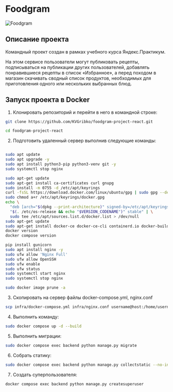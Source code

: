 Foodgram
=====
![Foodgram](https://github.com/KVGribko/foodgram-project-react/actions/workflows/main.yml/badge.svg)

Описание проекта
----------
Командный проект создан в рамках учебного курса Яндекс.Практикум.

На этом сервисе пользователи могут публиковать рецепты, подписываться на публикации других пользователей, добавлять понравившиеся рецепты в список «Избранное», а перед походом в магазин скачивать сводный список продуктов, необходимых для приготовления одного или нескольких выбранных блюд.


Запуск проекта в Docker
----------

1. Клонировать репозиторий и перейти в него в командной строке:
```bash
git clone https://github.com/KVGribko/foodgram-project-react.git

cd foodgram-project-react
```
2. Подготовить удаленный сервер выполнив следующие команды:
```bash

sudo apt update
sudo apt upgrade -y
sudo apt install python3-pip python3-venv git -y
sudo systemctl stop nginx

sudo apt-get update
sudo apt-get install ca-certificates curl gnupg
sudo install -m 0755 -d /etc/apt/keyrings
curl -fsSL https://download.docker.com/linux/ubuntu/gpg | sudo gpg --dearmor -o /etc/apt/keyrings/docker.gpg
sudo chmod a+r /etc/apt/keyrings/docker.gpg
echo \
  "deb [arch="$(dpkg --print-architecture)" signed-by=/etc/apt/keyrings/docker.gpg] https://download.docker.com/linux/ubuntu \
  "$(. /etc/os-release && echo "$VERSION_CODENAME")" stable" | \
  sudo tee /etc/apt/sources.list.d/docker.list > /dev/null
sudo apt-get update
sudo apt-get install docker-ce docker-ce-cli containerd.io docker-buildx-plugin docker-compose-plugin
docker version
docker compose version

pip install gunicorn
sudo apt install nginx -y
sudo ufw allow 'Nginx Full'
sudo ufw allow OpenSSH
sudo ufw enable
sudo ufw status
sudo systemctl start nginx
sudo systemctl stop nginx

sudo docker image prune -a
```
3. Скопировать на сервер файлы docker-compose.yml, nginx.conf
```bash
scp infra/docker-compose.yml infra/nginx.conf username@host:/home/username
```
4. Выполнить команду:
```bash
sudo docker compose up -d --build
```
5. Выполнить миграции:
```bash
sudo docker compose exec backend python manage.py migrate
```
6. Собрать статику:
```bash
sudo docker compose exec backend python manage.py collectstatic --no-input
```
7. Создать суперпользователя:
```bash
docker compose exec backend python manage.py createsuperuser
```
